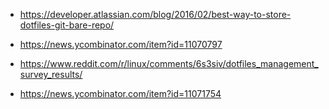 - https://developer.atlassian.com/blog/2016/02/best-way-to-store-dotfiles-git-bare-repo/

- https://news.ycombinator.com/item?id=11070797

- https://www.reddit.com/r/linux/comments/6s3siv/dotfiles_management_survey_results/

- https://news.ycombinator.com/item?id=11071754
